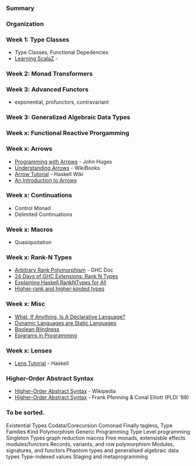### Summary

### Organization



### Week 1: Type Classes

- Type Classes, Functional Depedencies
- [Learning ScalaZ](http://eed3si9n.com/learning-scalaz/index.html) - 

### Week 2: Monad Transformers

### Week 3: Advanced Functors

- exponential, profunctors, contravariant

### Week 3: Generalized Algebraic Data Types 

### Week x: Functional Reactive Prorgamming

### Week x: Arrows

- [Programming with Arrows](http://www.cse.chalmers.se/~rjmh/afp-arrows.pdf) - John Huges
- [Understanding Arrows](https://en.wikibooks.org/wiki/Haskell/Understanding_arrows) - WikiBooks
- [Arrow Tutorial](https://wiki.haskell.org/Arrow_tutorial) - Haskell Wiki
- [An Introduction to Arrows](http://blog.thecrossbowstore.com/2016/04/06/an-introduction-into-building-your-own-arrows/)

### Week x: Continuations

- Control Monad
- Delimited Continuations

### Week x: Macros

- Quasiquotation

### Week x: Rank-N Types

- [Arbitrary Rank Polymorphism](https://downloads.haskell.org/~ghc/latest/docs/html/users_guide/glasgow_exts.html#arbitrary-rank-polymorphism) - GHC Doc
- [24 Days of GHC Extensions: Rank N Types](https://ocharles.org.uk/blog/guest-posts/2014-12-18-rank-n-types.html)
- [Explaining Haskell RankNTypes for All](http://sleepomeno.github.io/blog/2014/02/12/Explaining-Haskell-RankNTypes-for-all/)
- [Higher-rank and higher-kinded types](https://www.stephanboyer.com/post/115/higher-rank-and-higher-kinded-types)

### Week x: Misc

- [What, If Anything, Is A Declarative Language?](https://existentialtype.wordpress.com/2013/07/18/what-if-anything-is-a-declarative-language/)
- [Dynamic Languages are Static Languages](https://existentialtype.wordpress.com/2011/03/19/dynamic-languages-are-static-languages/)
- [Boolean Blindness](http://www.cs.yale.edu/homes/perlis-alan/quotes.html)
- [Epigrams in Programming](http://www.cs.yale.edu/homes/perlis-alan/quotes.html)

### Week x: Lenses

- [Lens Tutorial](https://hackage.haskell.org/package/lens-tutorial-1.0.2/docs/Control-Lens-Tutorial.html) - Haskell

### Higher-Order Abstract Syntax

- [Higher-Order Abstract Syntax](https://en.wikipedia.org/wiki/Higher-order_abstract_syntax) - Wikipedia
- [Higher-Order Abstract Syntax](http://www.cs.cmu.edu/afs/cs/Web/People/fp/papers/pldi88.pdf) - Frank Pfenning & Conal Elliott (PLDI '88)


### To be sorted.

Existential Types
Codata/Corecursion
Comonad
Finally tagless,
Type Families
Kind Polymorphism
Generic Programming
Type Level programming
Singleton Types
graph reduction
macros
Free monads, extensisble effects
modules/functors
Records, variants, and row polymorphism
Modules, signatures, and functors
Phantom types and generalised algebraic data types
Type-indexed values
Staging and metaprogramming

